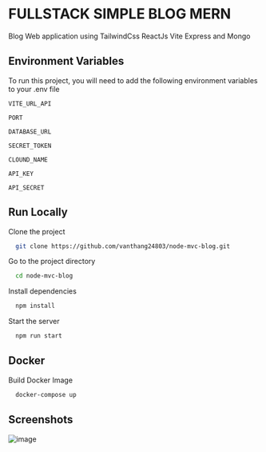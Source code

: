 
# FULLSTACK SIMPLE BLOG MERN

Blog Web application using TailwindCss ReactJs Vite Express and Mongo


## Environment Variables

To run this project, you will need to add the following environment variables to your .env file

`VITE_URL_API`

`PORT`

`DATABASE_URL`

`SECRET_TOKEN`

`CLOUND_NAME`

`API_KEY`

`API_SECRET`


## Run Locally

Clone the project

```bash
  git clone https://github.com/vanthang24803/node-mvc-blog.git
```

Go to the project directory

```bash
  cd node-mvc-blog
```

Install dependencies

```bash
  npm install
```

Start the server

```bash
  npm run start
```


## Docker

Build Docker Image

```bash
  docker-compose up
```


## Screenshots

![image](https://github.com/vanthang24803/node-mvc-blog/assets/101810628/ec78f10f-8f99-4667-9708-32ac1668b4c4)

